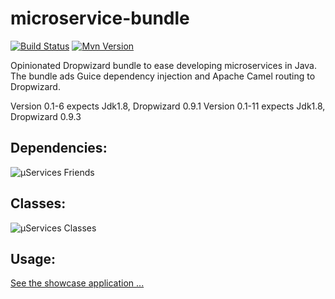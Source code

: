 # microservice-bundle
[![Build Status](https://api.travis-ci.org/rvs-fluid-it/microservice-bundle.svg)](https://travis-ci.org/rvs-fluid-it/microservice-bundle)
[![Mvn Version](https://img.shields.io/maven-central/v/be.fluid-it.microservice.bundle/microservice-bundle-core.svg)](http://search.maven.org/#search%7Cgav%7C1%7Cg%3A%22be.fluid-it.microservice.bundle%22%20AND%20a%3A%22microservice-bundle-core%22)

Opinionated Dropwizard bundle to ease developing microservices in Java. The bundle ads Guice dependency injection and Apache Camel routing to Dropwizard.

Version 0.1-6 expects Jdk1.8, Dropwizard 0.9.1
Version 0.1-11 expects Jdk1.8, Dropwizard 0.9.3

Dependencies:
-------------
![µServices Friends](/doc/images/µservices-and-friends.png?raw=true)

Classes:
--------
![µServices Classes](/doc/images/µservice-classes.png?raw=true)

Usage:
------
[See the showcase application ...](microservice-bundle-showcase/src/main/java/be/fluid_it/µs/bundle/showcase/app/HelloService.java)
